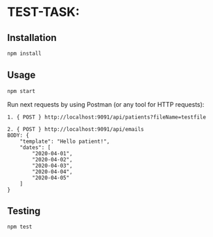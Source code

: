 # TEST-TASK:

## Installation

```bash
npm install
```

## Usage

```bash
npm start
```

Run next requests by using Postman (or any tool for HTTP requests):

```
1. { POST } http://localhost:9091/api/patients?fileName=testfile
```

```
2. { POST } http://localhost:9091/api/emails
BODY: {
    "template": "Hello patient!",
    "dates": [
        "2020-04-01",
        "2020-04-02",
        "2020-04-03",
        "2020-04-04",
        "2020-04-05"
    ]
}
```

## Testing

```
npm test
```